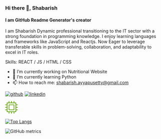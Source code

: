 ### Hi there 👋,  Shabarish
#### I am GitHub Readme Generator's creator
I am Shabarish Dynamic professional transitioning to the IT sector with a strong foundation in programming knowledge. I enjoy learning languages and frameworks like JavaScript and Reactjs. Now Eager to leverage transferable skills in problem-solving, collaboration, and adaptability to excel in IT roles.

Skills: REACT / JS / HTML / CSS

- 🔭 I’m currently working on Nutritional Website 
- 🌱 I’m currently learning Python  
- 📫 How to reach me: shabarish.ayyapusetty@gmail.com 


[<img src='https://cdn.jsdelivr.net/npm/simple-icons@3.0.1/icons/github.svg' alt='github' height='40'>](https://github.com/Shabarish001)  [<img src='https://cdn.jsdelivr.net/npm/simple-icons@3.0.1/icons/linkedin.svg' alt='linkedin' height='40'>](https://www.linkedin.com/in/https://www.linkedin.com/in/sai-shabarish-ayyapusetty-46baa0178//)  

<a href='https://docs.github.com/en/developers'><img src='https://raw.githubusercontent.com/acervenky/animated-github-badges/master/assets/devbadge.gif' width='40' height='40'></a> 

[![Top Langs](https://github-readme-stats.vercel.app/api/top-langs/?username=Shabarish001)](https://github.com/anuraghazra/github-readme-stats)

![GitHub metrics](https://metrics.lecoq.io/Shabarish001)  


